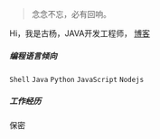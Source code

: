 > 念念不忘，必有回响。

Hi，我是古杨，JAVA开发工程师，
[博客](https://blog.guyang.club)

##### 编程语言倾向

`Shell` `Java` `Python` `JavaScript` `Nodejs`

##### 工作经历

保密